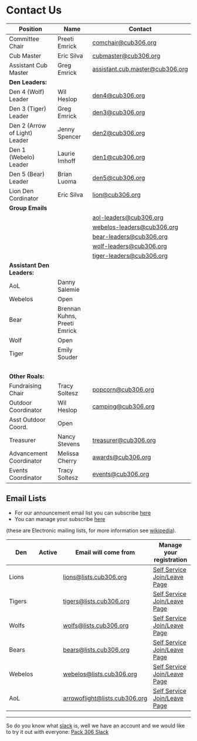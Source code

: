 # Contact Us #

<style>
h3{margin-bottom:0.25em;margin-left:0.25em;text-decoration:underline;}
p{margin-bottom:0.25em;margin-top:0.25em;}
</style>
 
| Position            | Name          | Contact                              |
| ------------------- | ------------- | ------------------------------------ |
| Committee Chair     | Preeti Emrick  | [comchair@cub306.org](mailto:comchair@cub306.org)|
| Cub Master          | Eric Silva    | [cubmaster@cub306.org](mailto:cubmaster@cub306.org) |
| Assistant Cub Master| Greg Emrick   | [assistant.cub.master@cub306.org](mailto:assistant.cub.master@cub306.org) |
| **Den Leaders:**    |               | |
| Den 4 (Wolf) Leader      | Wil Heslop    | [den4@cub306.org](mailto:camping@cub306.org) |
| Den 3 (Tiger) Leader  | Greg Emrick   | [den3@cub306.org](mailto:den3@cub306.org) |
| Den 2 (Arrow of Light) Leader   | Jenny Spencer | [den2@cub306.org](mailto:den2@cub306.org) |
| Den 1 (Webelo) Leader     | Laurie Imhoff | [den1@cub306.org](mailto:den1@cub306.org)
| Den 5 (Bear) Leader | Brian Luoma   | [den5@cub306.org](mailto:den5@cub306.org) |
| Lion Den Cordinator | Eric Silva | [lion@cub306.org](mailto:lion@cub306.org) |
| **Group Emails**    |               |
|                     | | aol-leaders@cub306.org
|                     | | webelos-leaders@cub306.org
|                     | | bear-leaders@cub306.org
|                     | | wolf-leaders@cub306.org
|                     | | tiger-leaders@cub306.org
| **Assistant Den Leaders:** |        |
| AoL                 | Danny Salemie    | 
| Webelos             | Open |
| Bear                | Brennan Kuhns, Preeti Emrick |
| Wolf                | Open          |
| Tiger               | Emily Souder  |
| &nbsp;
| **Other Roals:**    |               |
| Fundraising Chair   | Tracy Soltesz | [popcorn@cub306.org](mailto:popcorn@cub306.org) |
| Outdoor Coordinator | Wil Heslop    | [camping@cub306.org](mailto:camping@cub306.org) |
| Asst Outdoor Coord. | Open          | 
| Treasurer           | Nancy Stevens | [treasurer@cub306.org](mailto:treasurer@cub306.org) |
|Advancement Coordinator| Melissa Cherry | [awards@cub306.org](mailto:awards@cub306.org) |
| Events Coordinator  | Tracy Soltesz | [events@cub306.org](mailto:events@cub306.org) |

## Email Lists

* For our announcement email list you can subscribe [here](subscribe.md)
* You can manage your subscribe [here](http://lists.cub306.org/listinfo.cgi/talk-cub306.org)

(these are Electronic mailing lists, for more information see [wikipedia](https://en.wikipedia.org/wiki/Electronic_mailing_list)).

| Den     | Active | Email will come from          | Manage your registration |
| ------- | ------ | ----------------------------- | ------------------------ |
| Lions   |        | lions@lists.cub306.org        | [Self Service Join/Leave Page](http://lists.cub306.org/listinfo.cgi/lions-cub306.org)   |
| Tigers  |        | tigers@lists.cub306.org       | [Self Service Join/Leave Page](http://lists.cub306.org/listinfo.cgi/tigers-cub306.org)  |
| Wolfs   |        | wolfs@lists.cub306.org        | [Self Service Join/Leave Page](http://lists.cub306.org/listinfo.cgi/wolfs-cub306.org)   |
| Bears   |        | bears@lists.cub306.org        | [Self Service Join/Leave Page](http://lists.cub306.org/listinfo.cgi/bears-cub306.org)   |
| Webelos |        | webelos@lists.cub306.org      | [Self Service Join/Leave Page](http://lists.cub306.org/listinfo.cgi/webelos-cub306.org) |
| AoL     |        | arrowoflight@lists.cub306.org | [Self Service Join/Leave Page](http://lists.cub306.org/listinfo.cgi/wolfs-cub306.org)   |

----

So do you know what [slack](https://slack.com) is, well we have an account and we would like to try it out with everyone:
[<i class="fab fa-slack-hash"></i>Pack 306 Slack](https://cubscoutpack306.slack.com/)

